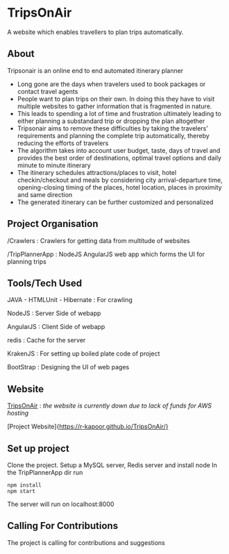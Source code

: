 TripsOnAir
==============

A website which enables travellers to plan trips automatically.

## About

Tripsonair is an online end to end automated itinerary planner
* Long gone are the days when travelers used to book packages or contact travel agents
* People want to plan trips on their own. In doing this they have to visit multiple websites to gather information that is fragmented in nature.
* This leads to spending a lot of time and frustration ultimately leading to either planning a substandard trip or dropping the plan altogether
* Tripsonair aims to remove these difficulties by taking the travelers’ requirements and planning the complete trip automatically, thereby reducing the efforts of travelers
* The algorithm takes into account user budget, taste, days of travel and provides the best order of destinations, optimal travel options and daily minute to minute itinerary
* The itinerary schedules attractions/places to visit, hotel checkin/checkout and meals by considering city arrival-departure time, opening-closing timing of the places, hotel location, places in proximity and same direction
* The generated itinerary can be further customized and personalized

## Project Organisation

/Crawlers :  Crawlers for getting data from multitude of websites

/TripPlannerApp : NodeJS AngularJS web app which forms the UI for planning trips

## Tools/Tech Used

JAVA - HTMLUnit - Hibernate : For crawling

NodeJS : Server Side of webapp

AngularJS : Client Side of webapp

redis : Cache for the server

KrakenJS : For setting up boiled plate code of project

BootStrap : Designing the UI of web pages


## Website

[TripsOnAir](http://www.tripsonair.com) : *the website is currently down due to lack of funds for AWS hosting*

[Project Website]{https://r-kapoor.github.io/TripsOnAir/}

## Set up project

Clone the project.
Setup a MySQL server, Redis server and install node
In the TripPlannerApp dir run
```
npm install
npm start
```
The server will run on localhost:8000

## Calling For Contributions

The project is calling for contributions and suggestions
